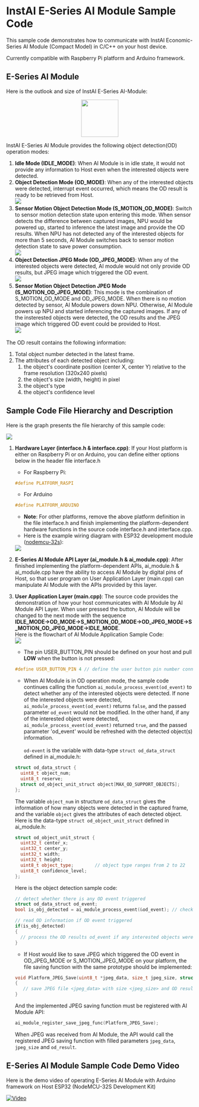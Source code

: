 # InstAI E-Series AI Module Sample Code
This sample code demonstrates how to communicate with InstAI Economic-Series AI Module (Compact Model) in C/C++ on your host device.

Currently compatible with Raspberry Pi platform and Arduino framework.
## E-Series AI Module
Here is the outlook and size of InstAI E-Series AI-Module:

<p align="center">
   <img src="./readme_pic/outlook.png" height=100>
</p>

InstAI E-Series AI Module provides the following object detection(OD) operation modes:
1. **Idle Mode (IDLE_MODE)**: When AI Module is in idle state, it would not provide any information to Host even when the interested objects were detected.
1. **Object Detection Mode (OD_MODE)**: When any of the interested objects were detected, interrupt event occurred, which means the OD result is ready to be retrieved from Host. <br /> <img src="./readme_pic/op_od_mode.svg">
1. **Sensor Motion Object Detection Mode (S_MOTION_OD_MODE)**: Switch to sensor motion detection state upon entering this mode. When sensor detects the difference between captured images, NPU would be powered up, started to inference the latest image and provide the OD results. When NPU has not detected any of the interested objects for more than 5 seconds, AI Module switches back to sensor motion detection state to save power consumption. <br /> <img src="./readme_pic/op_smotion_od_mode.svg">
1. **Object Detection JPEG Mode (OD_JPEG_MODE)**: When any of the interested objects were detected, AI module would not only provide OD results, but JPEG image which triggered the OD event. <br /> <img src="./readme_pic/op_od_jpeg_mode.svg">
1. **Sensor Motion Object Detection JPEG Mode (S_MOTION_OD_JPEG_MODE)**: This mode is the combination of S_MOTION_OD_MODE and OD_JPEG_MODE. When there is no motion detected by sensor, AI Module powers down NPU. Otherwise, AI Module powers up NPU and started inferencing the captured images. If any of the insterested objects were detected, the OD results and the JPEG image which triggered OD event could be provided to Host. <br /> <img src="./readme_pic/op_smotion_od_jpeg_mode.svg">

The OD result contains the following information:
1. Total object number detected in the latest frame.
1. The attributes of each detected object including:
   1. the object's coordinate position (center X, center Y) relative to the frame resolution (320x240 pixels)
   1. the object's size (width, height) in pixel
   1. the object's type
   1. the object's confidence level

## Sample Code File Hierarchy and Description
Here is the graph presents the file hierarchy of this sample code:

<img src="./readme_pic/sample_code_architecture.svg">

1.  **Hardware Layer (interface.h & interface.cpp)**:
    If your Host platform is either on Raspberry Pi or on Arduino, you can define either options below in the header file interface.h
    * For Raspberry Pi:
    ```C
    #define PLATFORM_RASPI
    ```
    * For Arduino
    ```C
    #define PLATFORM_ARDUINO
    ```
    * **Note**: For other platforms, remove the above platform definition in the file interface.h and finish implementing the platform-dependent hardware functions in the source code interface.h and interface.cpp.
    * Here is the example wiring diagram with ESP32 development module ([nodemcu-32s](https://docs.ai-thinker.com/esp32/boards/nodemcu_32s)):
    <img src="./readme_pic/sample_wiring_diagram.svg">

1. **E-Series AI Module API Layer (ai_module.h & ai_module.cpp)**: After finished implementing the platform-dependent APIs, ai_module.h & ai_module.cpp have the ability to access AI Module by digital pins of Host, so that user program on User Application Layer (main.cpp) can manipulate AI Module with the APIs provided by this layer.

1. **User Application Layer (main.cpp)**: The source code provides the demonstration of how your host communicates with AI Module by AI Module API Layer. When user pressed the button, AI Module will be changed to the next mode with the sequence **IDLE_MODE→OD_MODE→S_MOTION_OD_MODE→OD_JPEG_MODE→S_MOTION_OD_JPEG_MODE→IDLE_MODE**. <br /> Here is the flowchart of AI Module Application Sample Code: <br /> <img src="./readme_pic/sample_code_flowchart.svg"> <br/>
    * The pin USER_BUTTON_PIN should be defined on your host and pull **LOW** when the button is not pressed:
    ```C++
    #define USER_BUTTON_PIN 4 // define the user button pin number connected to your host
    ```
    
    * When AI Module is in OD operation mode, the sample code continues calling the function `ai_module_process_event(od_event)` to detect whether any of the interested objects were detected. If none of the interested objects were detected, `ai_module_process_event(od_event)` returns `false`, and the passed parameter `od_event` would not be modified. In the other hand, if any of the interested object were detected, `ai_module_process_event(od_event)` returned `true`, and the passed parameter 'od_event' would be refreshed with the detected object(s) information. <br /> <br /> `od-event` is the variable with data-type `struct od_data_struct` defined in ai_module.h:
    ```C++
    struct od_data_struct {
      uint8_t object_num;
      uint8_t reserve;
      struct od_object_unit_struct object[MAX_OD_SUPPORT_OBJECTS];
    };
    ```
    
    The variable `object_num` in structure `od_data_struct` gives the information of how many objects were detected in the captured frame, and the variable `object` gives the attributes of each detected object. Here is the data-type `struct od_object_unit_struct` defined in ai_module.h:
    ```C++
    struct od_object_unit_struct {
      uint32_t center_x;
      uint32_t center_y;
      uint32_t width;
      uint32_t height;
      uint8_t object_type;        // object type ranges from 2 to 22
      uint8_t confidence_level;
    };
    ```
    
    Here is the object detection sample code:
    ```C++
    // detect whether there is any OD event triggered
    struct od_data_struct od_event;
    bool is_obj_detected = ai_module_process_event(&od_event); // check for register of AI Module

    // read OD information if OD event triggered
    if(is_obj_detected)
    {
      // process the OD results od_event if any interested objects were detected
    }
    ```
    
    * If Host would like to save JPEG which triggered the OD event in OD_JPEG_MODE or S_MOTION_JPEG_MODE on your platform, the file saving function with the same prototype should be implemented:
   ```C++
   void Platform_JPEG_Save(uint8_t *jpeg_data, size_t jpeg_size, struct od_data_struct *od_result)
   {
      // save JPEG file <jpeg_data> with size <jpeg_size> and OD results <od_result> on your platform
   }
   ```
      And the implemented JPEG saving function must be registered with AI Module API:
   ```C++
   ai_module_register_save_jpeg_func(Platform_JPEG_Save);
   ```
      When JPEG was received from AI Module, the API would call the registered JPEG saving function with filled parameters `jpeg_data`, `jpeg_size` and `od_result`.

## E-Series AI Module Sample Code Demo Video
Here is the demo video of operating E-Series AI Module with Arduino framework on Host ESP32 (NodeMCU-32S Development Kit)

[![Video](http://img.youtube.com/vi/UdGCmzfL9Gk/0.jpg)](http://www.youtube.com/watch?v=UdGCmzfL9Gk)
